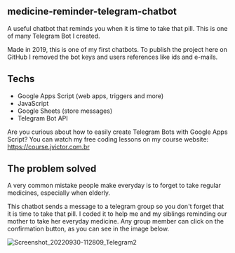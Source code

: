 ## medicine-reminder-telegram-chatbot
A useful chatbot that reminds you when it is time to take that pill. This is one of many Telegram Bot I created.

Made in 2019, this is one of my first chatbots. To publish the project here on GitHub I removed the bot keys and users references like ids and e-mails.

## Techs
- Google Apps Script (web apps, triggers and more)
- JavaScript
- Google Sheets (store messages)
- Telegram Bot API

Are you curious about how to easily create Telegram Bots with Google Apps Script? You can watch my free coding lessons on my course website: https://course.jvictor.com.br

## The problem solved
A very common mistake people make everyday is to forget to take regular medicines, especially when elderly.

This chatbot sends a message to a telegram group so you don't forget that it is time to take that pill. I coded it to help me and my siblings reminding our mother to take her everyday medicine. Any group member can click on the confirmation button, as you can see in the image below.

<!-- img src="https://user-images.githubusercontent.com/28718999/193296163-0fead599-e429-4996-8f6b-7bab0e6cd6e8.jpg" width="400" -->
![Screenshot_20220930-112809_Telegram2](https://user-images.githubusercontent.com/28718999/193296163-0fead599-e429-4996-8f6b-7bab0e6cd6e8.jpg)
